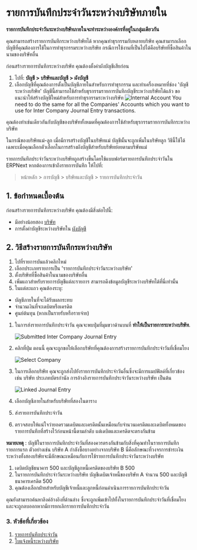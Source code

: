 <!-- add-breadcrumbs -->
# รายการบันทึกประจำวันระหว่างบริษัทภายใน

**รายการบันทึกประจำวันระหว่างบริษัทภายในจะทำระหว่างองค์กรที่อยู่ในกลุ่มเดียวกัน**

คุณสามารถสร้างรายการบันทึกระหว่างบริษัทได้ หากคุณทำธุรกรรมกับหลายบริษัท คุณสามารถเลือกบัญชีที่คุณต้องการใช้ในการทำธุรกรรมระหว่างบริษัท กรณีการใช้งานที่เป็นไปได้คือบริษัทที่ซื้อสินค้าในนามของบริษัทอื่น

ก่อนสร้างรายการบันทึกระหว่างบริษัท คุณต้องตั้งค่าผังบัญชีเสียก่อน

1. ไปที่: **บัญชี > บริษัทและบัญชี > ผังบัญชี**
1. เลือกบัญชีที่คุณต้องการตั้งเป็นบัญชีภายในสำหรับการทำธุรกรรม และทำเครื่องหมายที่ช่อง 'บัญชีระหว่างบริษัท' บัญชีนี้สามารถใช้สำหรับธุรกรรมรายการบันทึกบัญชีระหว่างบริษัทได้แล้ว ขอแนะนำให้สร้างบัญชีใหม่สำหรับการทำธุรกรรมระหว่างบริษัท
    <img class="screenshot" alt="Internal Account" src="{{docs_base_url}}/assets/img/accounts/internal-account.png">
You need to do the same for all the Companies' Accounts which you want to use for Inter Company Journal Entry transactions.

คุณต้องทำเช่นเดียวกันกับบัญชีของบริษัททั้งหมดที่คุณต้องการใช้สำหรับธุรกรรมรายการบันทึกระหว่างบริษัท

ในกรณีของบริษัทแม่-ลูก เมื่อมีการสร้างบัญชีในบริษัทแม่ บัญชีนั้นจะถูกเพิ่มในบริษัทลูก วิธีนี้ใช้ได้เฉพาะเมื่อคุณเลือกตัวเลือกในการสร้างผังบัญชีสำหรับบริษัทย่อยตามบริษัทแม่

รายการบันทึกประจำวันระหว่างบริษัทถูกสร้างขึ้นโดยใช้แบบฟอร์มรายการบันทึกประจำวันใน ERPNext หากต้องการเข้าถึงรายการบันทึก ให้ไปที่:

> หน้าหลัก > การบัญชี > บริษัทและบัญชี > รายการบันทึกประจำวัน

## 1. ข้อกำหนดเบื้องต้น
ก่อนสร้างรายการบันทึกระหว่างบริษัท คุณต้องมีสิ่งต่อไปนี้:

* มีอย่างน้อยสอง [บริษัท](/docs/user/manual/th/setting-up/company-setup)
* การตั้งค่าบัญชีระหว่างบริษัทใน [ผังบัญชี](/docs/user/manual/th/accounts/chart-of-accounts)

## 2. วิธีสร้างรายการบันทึกระหว่างบริษัท
1. ไปที่รายการบันแล้วคลิกใหม่
1. เลือกประเภทรายการเป็น 'รายการบันทึกประจำวันระหว่างบริษัท'
1. ตั้งบริษัทที่ซื้อสินค้าในนามของบริษัทอื่น
1. เพิ่มแถวสำหรับรายการบัญชีแต่ละรายการ สามารถดึงข้อมูลบัญชีระหว่างบริษัทได้ที่นี่เท่านั้น
1. ในแต่ละแถว คุณต้องระบุ:
  * บัญชีภายในที่จะได้รับผลกระทบ
  * จำนวนเงินที่จะเดบิตหรือเครดิต
  * ศูนย์ต้นทุน (หากเป็นรายรับหรือรายจ่าย)
1. ในการส่งรายการบันทึกประจำวัน คุณจะพบปุ่มที่มุมขวาด้านบนที่ **ทำให้เป็นรายการระหว่างบริษัท**.

   <img class="screenshot" alt="Submitted Inter Company Journal Entry" src="{{docs_base_url}}/assets/img/accounts/inter-company-jv-submit.png">

1. คลิกที่ปุ่ม ตอนนี้ คุณจะถูกขอให้เลือกบริษัทที่คุณต้องการสร้างรายการบันทึกประจำวันที่เชื่อมโยง

    <img class="screenshot" alt="Select Company" src="{{docs_base_url}}/assets/img/accounts/select-company-jv.png">

1. ในการเลือกบริษัท คุณจะถูกส่งไปยังรายการบันทึกประจำวันอื่นซึ่งจะมีการแมปฟิลด์ที่เกี่ยวข้อง เช่น บริษัท ประเภทบัตรกำนัล การอ้างอิงรายการบันทึกประจำวันระหว่างบริษัท เป็นต้น

    <img class="screenshot" alt="Linked Journal Entry" src="{{docs_base_url}}/assets/img/accounts/linked-jv.png">

1. เลือกบัญชีภายในสำหรับบริษัทที่สองในตาราง
1. ส่งรายการบันทึกประจำวัน
1. ตรวจสอบให้แน่ใจว่ายอดรวมเดบิตและเครดิตนั้นเหมือนกับจำนวนเครดิตและเดบิตทั้งหมดของรายการบันทึกที่สร้างไว้ก่อนหน้านี้ตามลำดับ แต่เดบิตและเครดิตจะตรงกันข้าม

**หมายเหตุ** : บัญชีในรายการบันทึกประจำวันที่สองควรตรงกันข้ามกับสิ่งที่คุณทำในรายการบันทึกรายการแรก ตัวอย่างเช่น บริษัท A กำลังซื้อบางอย่างจากบริษัท B นี่คือลักษณะที่วงจรการชำระเงินระหว่างทั้งสองบริษัทจะมีลักษณะเหมือนกับการใช้รายการบันทึกประจำวันระหว่างบริษัท

1. เดบิตบัญชีธนาคาร 500 และบัญชีลูกหนี้เครดิตของบริษัท B 500
1. ในรายการบันทึกประจำวันระหว่างบริษัท บัญชีเดบิตเจ้าหนี้ของบริษัท A จำนวน 500 และบัญชีธนาคารเครดิต 500
1. คุณต้องเลือกฝ่ายสำหรับบัญชีเจ้าหนี้และลูกหนี้ก่อนดำเนินการรายการบันทึกประจำวัน

คุณยังสามารถค้นหาลิงค์อ้างอิงที่ด้านล่าง ซึ่งจะถูกเพิ่มเข้าไปทั้งในรายการบันทึกประจำวันที่เชื่อมโยง และจะถูกลบออกหากมีการยกเลิกรายการบันทึกประจำวัน

### 3. หัวข้อที่เกี่ยวข้อง
1. [รายการบันทึกประจำวัน](/docs/user/manual/th/accounts/journal-entry)
1. [ใบแจ้งหนี้ระหว่างบริษัท](/docs/user/manual/th/accounts/inter-company-invoices)
